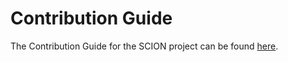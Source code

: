 # Contribution Guide

The Contribution Guide for the SCION project can be found
[here](https://docs.scion.org/en/latest/dev/contribute.html).
